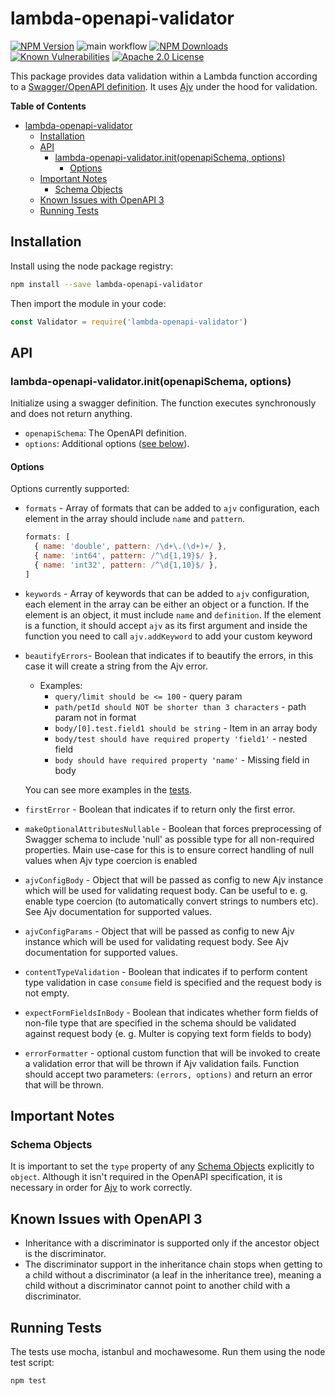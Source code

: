 # lambda-openapi-validator

[![NPM Version][npm-image]][npm-url]
![main workflow](https://github.com/srax47/lambda-openapi-validator/actions/workflows/main.yml/badge.svg)
[![NPM Downloads][downloads-image]][downloads-url]
[![Known Vulnerabilities][snyk-image]][snyk-url]
[![Apache 2.0 License][license-image]][license-url]

This package provides data validation within a Lambda function according to a [Swagger/OpenAPI definition](https://swagger.io/specification/). It uses [Ajv](https://www.npmjs.com/package/ajv) under the hood for validation.

**Table of Contents**

- [lambda-openapi-validator](#lambda-openapi-validator)
  - [Installation](#installation)
  - [API](#api)
    - [lambda-openapi-validator.init(openapiSchema, options)](#lambda-openapi-validatorinitopenapischema-options)
      - [Options](#options)
  - [Important Notes](#important-notes)
    - [Schema Objects](#schema-objects)
  - [Known Issues with OpenAPI 3](#known-issues-with-openapi-3)
  - [Running Tests](#running-tests)

## Installation

Install using the node package registry:

```bash
npm install --save lambda-openapi-validator
```

Then import the module in your code:

```js
const Validator = require('lambda-openapi-validator')
```

## API

### lambda-openapi-validator.init(openapiSchema, options)

Initialize using a swagger definition.
The function executes synchronously and does not return anything.

- `openapiSchema`: The OpenAPI definition.
- `options`: Additional options ([see below](#options)).

#### Options

Options currently supported:

- `formats` - Array of formats that can be added to `ajv` configuration, each element in the array should include `name` and `pattern`.

  ```js
  formats: [
    { name: 'double', pattern: /\d+\.(\d+)+/ },
    { name: 'int64', pattern: /^\d{1,19}$/ },
    { name: 'int32', pattern: /^\d{1,10}$/ },
  ]
  ```

- `keywords` - Array of keywords that can be added to `ajv` configuration, each element in the array can be either an object or a function.
  If the element is an object, it must include `name` and `definition`. If the element is a function, it should accept `ajv` as its first argument and inside the function you need to call `ajv.addKeyword` to add your custom keyword
- `beautifyErrors`- Boolean that indicates if to beautify the errors, in this case it will create a string from the Ajv error.

  - Examples:
    - `query/limit should be <= 100` - query param
    - `path/petId should NOT be shorter than 3 characters` - path param not in format
    - `body/[0].test.field1 should be string` - Item in an array body
    - `body/test should have required property 'field1'` - nested field
    - `body should have required property 'name'` - Missing field in body

  You can see more examples in the [tests](./test).

- `firstError` - Boolean that indicates if to return only the first error.
- `makeOptionalAttributesNullable` - Boolean that forces preprocessing of Swagger schema to include 'null' as possible type for all non-required properties. Main use-case for this is to ensure correct handling of null values when Ajv type coercion is enabled
- `ajvConfigBody` - Object that will be passed as config to new Ajv instance which will be used for validating request body. Can be useful to e. g. enable type coercion (to automatically convert strings to numbers etc). See Ajv documentation for supported values.
- `ajvConfigParams` - Object that will be passed as config to new Ajv instance which will be used for validating request body. See Ajv documentation for supported values.
- `contentTypeValidation` - Boolean that indicates if to perform content type validation in case `consume` field is specified and the request body is not empty.
- `expectFormFieldsInBody` - Boolean that indicates whether form fields of non-file type that are specified in the schema should be validated against request body (e. g. Multer is copying text form fields to body)
- `errorFormatter` - optional custom function that will be invoked to create a validation error that will be thrown if Ajv validation fails. Function should accept two parameters: `(errors, options)` and return an error that will be thrown.

## Important Notes

### Schema Objects

It is important to set the `type` property of any [Schema Objects](https://github.com/OAI/OpenAPI-Specification/blob/master/versions/2.0.md#schema-object) explicitly to `object`. Although it isn't required in the OpenAPI specification, it is necessary in order for [Ajv](https://www.npmjs.com/package/ajv) to work correctly.

## Known Issues with OpenAPI 3

- Inheritance with a discriminator is supported only if the ancestor object is the discriminator.
- The discriminator support in the inheritance chain stops when getting to a child without a discriminator (a leaf in the inheritance tree), meaning a child without a discriminator cannot point to another child with a discriminator.

## Running Tests

The tests use mocha, istanbul and mochawesome. Run them using the node test script:

```bash
npm test
```

[npm-image]: https://img.shields.io/npm/v/lambda-openapi-validator.svg?style=flat
[npm-url]: https://npmjs.org/package/lambda-openapi-validator
[downloads-image]: http://img.shields.io/npm/dm/lambda-openapi-validator.svg?style=flat
[downloads-url]: https://img.shields.io/npm/dm/lambda-openapi-validator.svg
[license-image]: https://img.shields.io/badge/license-Apache_2.0-green.svg?style=flat
[license-url]: LICENSE
[snyk-image]: https://snyk.io/test/github/srax47/lambda-openapi-validator/badge.svg?targetFile=package.json
[snyk-url]: https://snyk.io/test/github/srax47/lambda-openapi-validator?targetFile=package.json

